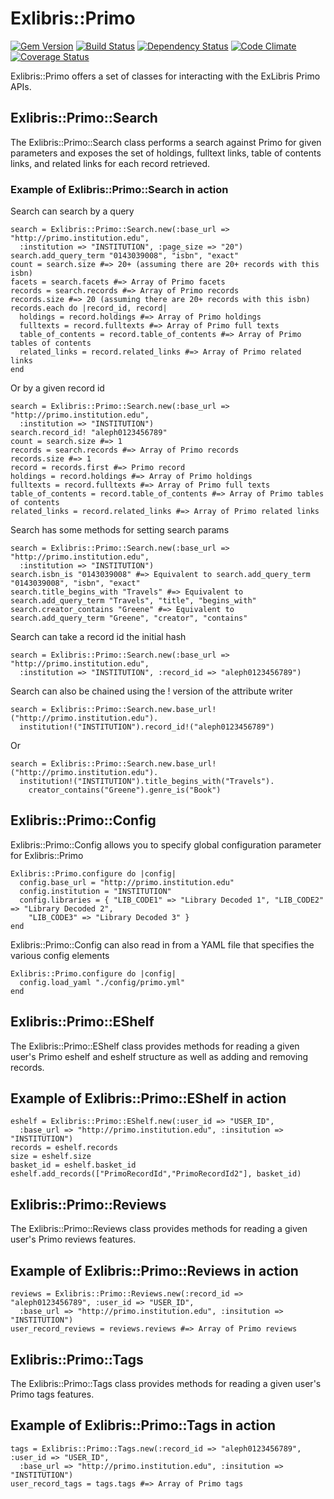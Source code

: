 # Exlibris::Primo
[![Gem Version](https://badge.fury.io/rb/exlibris-primo.png)](http://badge.fury.io/rb/exlibris-primo)
[![Build Status](https://api.travis-ci.org/scotdalton/exlibris-primo.png?branch=master)](https://travis-ci.org/scotdalton/exlibris-primo)
[![Dependency Status](https://gemnasium.com/scotdalton/exlibris-primo.png)](https://gemnasium.com/scotdalton/exlibris-primo)
[![Code Climate](https://codeclimate.com/github/scotdalton/exlibris-primo.png)](https://codeclimate.com/github/scotdalton/exlibris-primo)
[![Coverage Status](https://coveralls.io/repos/scotdalton/exlibris-primo/badge.png?branch=master)](https://coveralls.io/r/scotdalton/exlibris-primo)

Exlibris::Primo offers a set of classes for interacting with the ExLibris Primo APIs.

## Exlibris::Primo::Search
The Exlibris::Primo::Search class performs a search against Primo for given parameters
and exposes the set of holdings, fulltext links, table of contents links, and related links for each record retrieved.

### Example of Exlibris::Primo::Search in action
Search can search by a query

    search = Exlibris::Primo::Search.new(:base_url => "http://primo.institution.edu",
      :institution => "INSTITUTION", :page_size => "20")
    search.add_query_term "0143039008", "isbn", "exact"
    count = search.size #=> 20+ (assuming there are 20+ records with this isbn)
    facets = search.facets #=> Array of Primo facets
    records = search.records #=> Array of Primo records
    records.size #=> 20 (assuming there are 20+ records with this isbn)
    records.each do |record_id, record|
      holdings = record.holdings #=> Array of Primo holdings
      fulltexts = record.fulltexts #=> Array of Primo full texts
      table_of_contents = record.table_of_contents #=> Array of Primo tables of contents
      related_links = record.related_links #=> Array of Primo related links
    end

Or by a given record id

    search = Exlibris::Primo::Search.new(:base_url => "http://primo.institution.edu",
      :institution => "INSTITUTION")
    search.record_id! "aleph0123456789"
    count = search.size #=> 1
    records = search.records #=> Array of Primo records
    records.size #=> 1
    record = records.first #=> Primo record
    holdings = record.holdings #=> Array of Primo holdings
    fulltexts = record.fulltexts #=> Array of Primo full texts
    table_of_contents = record.table_of_contents #=> Array of Primo tables of contents
    related_links = record.related_links #=> Array of Primo related links

Search has some methods for setting search params

    search = Exlibris::Primo::Search.new(:base_url => "http://primo.institution.edu",
      :institution => "INSTITUTION")
    search.isbn_is "0143039008" #=> Equivalent to search.add_query_term "0143039008", "isbn", "exact"
    search.title_begins_with "Travels" #=> Equivalent to search.add_query_term "Travels", "title", "begins_with"
    search.creator_contains "Greene" #=> Equivalent to search.add_query_term "Greene", "creator", "contains"

Search can take a record id the initial hash

    search = Exlibris::Primo::Search.new(:base_url => "http://primo.institution.edu",
      :institution => "INSTITUTION", :record_id => "aleph0123456789")

Search can also be chained using the ! version of the attribute writer

    search = Exlibris::Primo::Search.new.base_url!("http://primo.institution.edu").
      institution!("INSTITUTION").record_id!("aleph0123456789")

Or

    search = Exlibris::Primo::Search.new.base_url!("http://primo.institution.edu").
      institution!("INSTITUTION").title_begins_with("Travels").
        creator_contains("Greene").genre_is("Book")

## Exlibris::Primo::Config
Exlibris::Primo::Config allows you to specify global configuration parameter for Exlibris::Primo

    Exlibris::Primo.configure do |config|
      config.base_url = "http://primo.institution.edu"
      config.institution = "INSTITUTION"
      config.libraries = { "LIB_CODE1" => "Library Decoded 1", "LIB_CODE2" => "Library Decoded 2",
        "LIB_CODE3" => "Library Decoded 3" }
    end

Exlibris::Primo::Config can also read in from a YAML file that specifies the various config elements

    Exlibris::Primo.configure do |config|
      config.load_yaml "./config/primo.yml"
    end

## Exlibris::Primo::EShelf
The Exlibris::Primo::EShelf class provides methods for reading a given user's Primo eshelf 
and eshelf structure as well as adding and removing records.

## Example of Exlibris::Primo::EShelf in action
    eshelf = Exlibris::Primo::EShelf.new(:user_id => "USER_ID",
      :base_url => "http://primo.institution.edu", :insitution => "INSTITUTION")
    records = eshelf.records
    size = eshelf.size
    basket_id = eshelf.basket_id
    eshelf.add_records(["PrimoRecordId","PrimoRecordId2"], basket_id)

## Exlibris::Primo::Reviews
The Exlibris::Primo::Reviews class provides methods for reading a given user's Primo reviews 
features.

## Example of Exlibris::Primo::Reviews in action
    reviews = Exlibris::Primo::Reviews.new(:record_id => "aleph0123456789", :user_id => "USER_ID",
      :base_url => "http://primo.institution.edu", :insitution => "INSTITUTION")
    user_record_reviews = reviews.reviews #=> Array of Primo reviews

## Exlibris::Primo::Tags
The Exlibris::Primo::Tags class provides methods for reading a given user's Primo tags 
features.

## Example of Exlibris::Primo::Tags in action
    tags = Exlibris::Primo::Tags.new(:record_id => "aleph0123456789", :user_id => "USER_ID",
      :base_url => "http://primo.institution.edu", :insitution => "INSTITUTION")
    user_record_tags = tags.tags #=> Array of Primo tags
